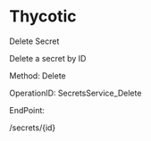 #     Thycotic


Delete Secret

Delete a secret by ID

Method: Delete

OperationID: SecretsService_Delete

EndPoint:

/secrets/{id}
